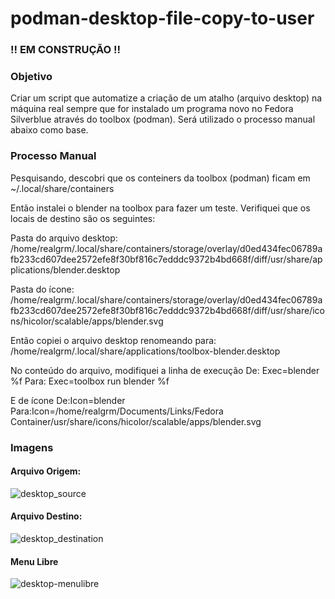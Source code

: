 # podman-desktop-file-copy-to-user

### !! EM CONSTRUÇÃO !!

### Objetivo
Criar um script que automatize a criação de um atalho (arquivo desktop) na máquina real sempre que for instalado um programa novo no Fedora Silverblue através do toolbox (podman). Será utilizado o processo manual abaixo como base.

### Processo Manual
Pesquisando, descobri que os conteiners da toolbox (podman) ficam em ~/.local/share/containers

Então instalei o blender na toolbox para fazer um teste. Verifiquei que os locais de destino são os seguintes:

Pasta do arquivo desktop:
/home/realgrm/.local/share/containers/storage/overlay/d0ed434fec06789afb233cd607dee2572efe8f30bf816c7edddc9372b4bd668f/diff/usr/share/applications/blender.desktop

Pasta do ícone:
/home/realgrm/.local/share/containers/storage/overlay/d0ed434fec06789afb233cd607dee2572efe8f30bf816c7edddc9372b4bd668f/diff/usr/share/icons/hicolor/scalable/apps/blender.svg

Então copiei o arquivo desktop renomeando para:
/home/realgrm/.local/share/applications/toolbox-blender.desktop

No conteúdo do arquivo, modifiquei a linha de execução
De: Exec=blender %f
Para: Exec=toolbox run blender %f

E de ícone
De:Icon=blender
Para:Icon=/home/realgrm/Documents/Links/Fedora Container/usr/share/icons/hicolor/scalable/apps/blender.svg

### Imagens

#### Arquivo Origem:
![desktop_source](https://user-images.githubusercontent.com/23300290/98501574-613a9000-222e-11eb-866f-aa53168683fe.png)

#### Arquivo Destino:
![desktop_destination](https://user-images.githubusercontent.com/23300290/98501572-60096300-222e-11eb-8684-c668bd2ff4f2.png)

#### Menu Libre
![desktop-menulibre](https://user-images.githubusercontent.com/23300290/98501705-becedc80-222e-11eb-8ae8-3fd64bad47d4.png)
